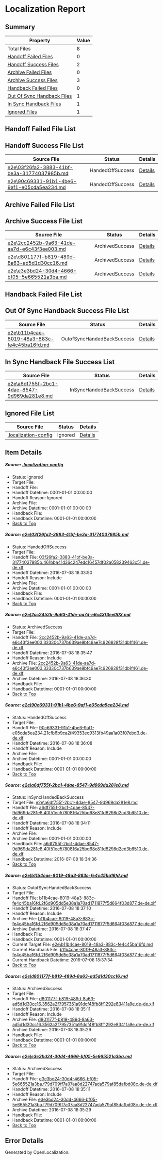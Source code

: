 # <a name='report-top'></a> Localization Report

## Summary
 Property | Value 
 -------- | ----- 
 Total Files | 8
[ Handoff Failed Files ](#handoff-failed-list)| 0
[ Handoff Success Files ](#handoff-success-list)| 2
[ Archive Failed Files ](#archive-failed-list)| 0
[ Archive Success Files ](#archive-success-list)| 3
[ Handback Failed Files ](#handback-failed-list)| 0
[ Out Of Sync Handback Files ](#outofsync-handback-success-list)| 1
[ In Sync Handback Files ](#insync-handback-success-list)| 1
[ Ignored Files ](#ignored-list)| 1

## <a name='handoff-failed-list'></a> Handoff Failed File List

## <a name='handoff-success-list'></a> Handoff Success File List
 Source File | Status | Details 
 ----------- | ------ | ------- 
 [e2e\03f26fa2-3883-41bf-be3a-31774037985b.md](https://github.com/OpenLocalizationTestOrg/oltest/blob/070e0bad799456404c9997ce47df3ca43e481017/e2e/03f26fa2-3883-41bf-be3a-31774037985b.md) | HandedOffSuccess | [Details](#d6eed12adca55c1e6866136c7cf9d38b58239f3c1)
 [e2e\90c69331-91b1-4be6-9af1-e05cda5ea234.md](https://github.com/OpenLocalizationTestOrg/oltest/blob/b3e4e15e8540eb2a994201db79032bbbd47a3d0d/e2e/90c69331-91b1-4be6-9af1-e05cda5ea234.md) | HandedOffSuccess | [Details](#293fd9363ec61295f5fc6e52bde3de4cd0072e613)

## <a name='archive-failed-list'></a> Archive Failed File List

## <a name='archive-success-list'></a> Archive Success File List
 Source File | Status | Details 
 ----------- | ------ | ------- 
 [e2e\2cc2452b-9a63-41de-aa7d-e6c43f3ee003.md](https://github.com/OpenLocalizationTestOrg/oltest/blob/0cbb712bb3262bd03c36ab0725d5863dd13818af/e2e/2cc2452b-9a63-41de-aa7d-e6c43f3ee003.md) | ArchivedSuccess | [Details](#456b73c5f9a5c19aa23c1c029aef8aae0fa257342)
 [e2e\d801177f-b819-489d-8a63-ad5d1d30cc16.md](https://github.com/OpenLocalizationTestOrg/oltest/blob/5816a0ea2b181b0c5f2c2a0aec42dc40c61ac827/e2e/d801177f-b819-489d-8a63-ad5d1d30cc16.md) | ArchivedSuccess | [Details](#4c0e293f3a1c33cd68f5782bff7a8ef723c7c50b6)
 [e2e\e3e3bd24-30d4-4666-bf05-5e665521a3ba.md](https://github.com/OpenLocalizationTestOrg/oltest/blob/5816a0ea2b181b0c5f2c2a0aec42dc40c61ac827/e2e/e3e3bd24-30d4-4666-bf05-5e665521a3ba.md) | ArchivedSuccess | [Details](#5a69378cffa0115aebc62e916d25f7296bea0ea37)

## <a name='handback-failed-list'></a> Handback Failed File List

## <a name='outofsync-handback-success-list'></a> Out Of Sync Handback Success File List
 Source File | Status | Details 
 ----------- | ------ | ------- 
 [e2e\b11b4cae-8019-48a3-883c-fe4c45ba16fd.md](https://github.com/OpenLocalizationTestOrg/oltest/blob/06e67d8fea26326514c3c8acf41ab6cff673527f/e2e/b11b4cae-8019-48a3-883c-fe4c45ba16fd.md) | OutofSyncHandedBackSuccess | [Details](#6490ecbb373a6ee2ffb89b01de11054e24bc06365)

## <a name='insync-handback-success-list'></a> In Sync Handback File Success List
 Source File | Status | Details 
 ----------- | ------ | ------- 
 [e2e\a6df755f-2bc1-4dae-8547-9d969da281e8.md](https://github.com/OpenLocalizationTestOrg/oltest/blob/481ed384bf02e88092c67bbbf29ca36187af52e8/e2e/a6df755f-2bc1-4dae-8547-9d969da281e8.md) | InSyncHandedBackSuccess | [Details](#206213bbde1978ca0db05c2a194b015026671f174)

## <a name='ignored-list'></a> Ignored File List
 Source File | Status | Details 
 ----------- | ------ | ------- 
 [.localization-config](https://github.com/OpenLocalizationTestOrg/oltest/blob/06e67d8fea26326514c3c8acf41ab6cff673527f/.localization-config) | Ignored | [Details](#3d4f252ac210baf56311d7e97dcc2db10974dbd20)

## Item Details
##### <a name='3d4f252ac210baf56311d7e97dcc2db10974dbd20'></a> Source: [.localization-config](https://github.com/OpenLocalizationTestOrg/oltest/blob/06e67d8fea26326514c3c8acf41ab6cff673527f/.localization-config)
* Status: Ignored
* Target File: 
* Handoff File: 
* Handoff Datetime: 0001-01-01 00:00:00
* Handoff Reason: Ignored
* Archive File: 
* Archive Datetime: 0001-01-01 00:00:00
* Handback File: 
* Handback Datetime: 0001-01-01 00:00:00
* [Back to Top](#report-top)

##### <a name='d6eed12adca55c1e6866136c7cf9d38b58239f3c1'></a> Source: [e2e\03f26fa2-3883-41bf-be3a-31774037985b.md](https://github.com/OpenLocalizationTestOrg/oltest/blob/070e0bad799456404c9997ce47df3ca43e481017/e2e/03f26fa2-3883-41bf-be3a-31774037985b.md)
* Status: HandedOffSuccess
* Target File: 
* Handoff File: [03f26fa2-3883-41bf-be3a-31774037985b.461bba41d36c247edc16457df02a058239463c51.de-de.xlf](https://github.com/OpenLocalizationTestOrg/olhandoff-e2e/blob/6a8a48ffcc892fd4a61cdb7f2866f8a26d8f61c5/ol-handoff/OpenLocalizationTestOrg/oltest-dede-fly/ci/ht/03f26fa2-3883-41bf-be3a-31774037985b.461bba41d36c247edc16457df02a058239463c51.de-de.xlf)
* Handoff Datetime: 2016-07-08 18:33:50
* Handoff Reason: Include
* Archive File: 
* Archive Datetime: 0001-01-01 00:00:00
* Handback File: 
* Handback Datetime: 0001-01-01 00:00:00
* [Back to Top](#report-top)

##### <a name='456b73c5f9a5c19aa23c1c029aef8aae0fa257342'></a> Source: [e2e\2cc2452b-9a63-41de-aa7d-e6c43f3ee003.md](https://github.com/OpenLocalizationTestOrg/oltest/blob/0cbb712bb3262bd03c36ab0725d5863dd13818af/e2e/2cc2452b-9a63-41de-aa7d-e6c43f3ee003.md)
* Status: ArchivedSuccess
* Target File: 
* Handoff File: [2cc2452b-9a63-41de-aa7d-e6c43f3ee003.33330c737b639ae9bfc9ae7c926928f31db1f461.de-de.xlf](https://github.com/OpenLocalizationTestOrg/olhandoff-e2e/blob/77c6f50c915eae20861a488875bd2dacd60c768f/ol-handoff/OpenLocalizationTestOrg/oltest-dede-fly/ci/ht/2cc2452b-9a63-41de-aa7d-e6c43f3ee003.33330c737b639ae9bfc9ae7c926928f31db1f461.de-de.xlf)
* Handoff Datetime: 2016-07-08 18:35:47
* Handoff Reason: Include
* Archive File: [2cc2452b-9a63-41de-aa7d-e6c43f3ee003.33330c737b639ae9bfc9ae7c926928f31db1f461.de-de.xlf](https://github.com/OpenLocalizationTestOrg/olhandoff-e2e/blob/d1a19bad6267d12016a463d663241502c3bc6e3d/ol-archive/OpenLocalizationTestOrg/oltest-dede-fly/ci/ht/2cc2452b-9a63-41de-aa7d-e6c43f3ee003.33330c737b639ae9bfc9ae7c926928f31db1f461.de-de.xlf)
* Archive Datetime: 2016-07-08 18:36:30
* Handback File: 
* Handback Datetime: 0001-01-01 00:00:00
* [Back to Top](#report-top)

##### <a name='293fd9363ec61295f5fc6e52bde3de4cd0072e613'></a> Source: [e2e\90c69331-91b1-4be6-9af1-e05cda5ea234.md](https://github.com/OpenLocalizationTestOrg/oltest/blob/b3e4e15e8540eb2a994201db79032bbbd47a3d0d/e2e/90c69331-91b1-4be6-9af1-e05cda5ea234.md)
* Status: HandedOffSuccess
* Target File: 
* Handoff File: [90c69331-91b1-4be6-9af1-e05cda5ea234.21cfb6b9ca2f49353ec9313fb49aa1a03f07ebd3.de-de.xlf](https://github.com/OpenLocalizationTestOrg/olhandoff-e2e/blob/7d7f0710e7f1253efc242ea11377face8318dfd2/ol-handoff/OpenLocalizationTestOrg/oltest-dede-fly/ci/ht/90c69331-91b1-4be6-9af1-e05cda5ea234.21cfb6b9ca2f49353ec9313fb49aa1a03f07ebd3.de-de.xlf)
* Handoff Datetime: 2016-07-08 18:36:08
* Handoff Reason: Include
* Archive File: 
* Archive Datetime: 0001-01-01 00:00:00
* Handback File: 
* Handback Datetime: 0001-01-01 00:00:00
* [Back to Top](#report-top)

##### <a name='206213bbde1978ca0db05c2a194b015026671f174'></a> Source: [e2e\a6df755f-2bc1-4dae-8547-9d969da281e8.md](https://github.com/OpenLocalizationTestOrg/oltest/blob/481ed384bf02e88092c67bbbf29ca36187af52e8/e2e/a6df755f-2bc1-4dae-8547-9d969da281e8.md)
* Status: InSyncHandedBackSuccess
* Target File: [e2e\a6df755f-2bc1-4dae-8547-9d969da281e8.md](https://github.com/OpenLocalizationTestOrg/oltest-dede-fly/blob/982fe249db7e880afe853668227e379b679d2d33/e2e/a6df755f-2bc1-4dae-8547-9d969da281e8.md)
* Handoff File: [a6df755f-2bc1-4dae-8547-9d969da281e8.40f51ec5780816a25bd68e81fd8298d2cd3b6510.de-de.xlf](https://github.com/OpenLocalizationTestOrg/olhandoff-e2e/blob/864a5f412eb9fb2336883130beefb825417f1a8d/ol-handoff/OpenLocalizationTestOrg/oltest-dede-fly/ci/ht/a6df755f-2bc1-4dae-8547-9d969da281e8.40f51ec5780816a25bd68e81fd8298d2cd3b6510.de-de.xlf)
* Handoff Datetime: 2016-07-08 18:34:11
* Handoff Reason: Include
* Archive File: 
* Archive Datetime: 0001-01-01 00:00:00
* Handback File: [a6df755f-2bc1-4dae-8547-9d969da281e8.40f51ec5780816a25bd68e81fd8298d2cd3b6510.de-de.xlf](https://github.com/OpenLocalizationTestOrg/olhandback-e2e/blob/3b82f301b60372eaf9e97d6bdcb18471f6551870/ol-handback/OpenLocalizationTestOrg/oltest-dede-fly/ci/ht/a6df755f-2bc1-4dae-8547-9d969da281e8.40f51ec5780816a25bd68e81fd8298d2cd3b6510.de-de.xlf)
* Handback Datetime: 2016-07-08 18:34:36
* [Back to Top](#report-top)

##### <a name='6490ecbb373a6ee2ffb89b01de11054e24bc06365'></a> Source: [e2e\b11b4cae-8019-48a3-883c-fe4c45ba16fd.md](https://github.com/OpenLocalizationTestOrg/oltest/blob/06e67d8fea26326514c3c8acf41ab6cff673527f/e2e/b11b4cae-8019-48a3-883c-fe4c45ba16fd.md)
* Status: OutofSyncHandedBackSuccess
* Target File: 
* Handoff File: [b11b4cae-8019-48a3-883c-fe4c45ba16fd.2f6d905dd5e38a1a70ad1711877f5d664f03d877.de-de.xlf](https://github.com/OpenLocalizationTestOrg/olhandoff-e2e/blob/7e56ef79708933c1cac1c18f8deda34c456c4be5/ol-handoff/OpenLocalizationTestOrg/oltest-dede-fly/ci/ht/b11b4cae-8019-48a3-883c-fe4c45ba16fd.2f6d905dd5e38a1a70ad1711877f5d664f03d877.de-de.xlf)
* Handoff Datetime: 2016-07-08 18:37:10
* Handoff Reason: Include
* Archive File: [b11b4cae-8019-48a3-883c-fe4c45ba16fd.2f6d905dd5e38a1a70ad1711877f5d664f03d877.de-de.xlf](https://github.com/OpenLocalizationTestOrg/olhandoff-e2e/blob/3035763c5a603d178299ccd91f1f1f830ab33751/ol-archive/OpenLocalizationTestOrg/oltest-dede-fly/ci/ht/b11b4cae-8019-48a3-883c-fe4c45ba16fd.2f6d905dd5e38a1a70ad1711877f5d664f03d877.de-de.xlf)
* Archive Datetime: 2016-07-08 18:37:47
* Handback File: 
* Handback Datetime: 0001-01-01 00:00:00
* Current Target File: [e2e\b11b4cae-8019-48a3-883c-fe4c45ba16fd.md](https://github.com/OpenLocalizationTestOrg/oltest-dede-fly/blob/d7918ab9e56f68287b0e86a1c96e39b82b6445b5/e2e/b11b4cae-8019-48a3-883c-fe4c45ba16fd.md)
* Current Handback File: [b11b4cae-8019-48a3-883c-fe4c45ba16fd.2f6d905dd5e38a1a70ad1711877f5d664f03d877.de-de.xlf](https://github.com/OpenLocalizationTestOrg/olhandback-e2e/blob/68855411e2e04b5df53d5e8c85fad1411c48649f/ol-handback/OpenLocalizationTestOrg/oltest-dede-fly/ci/ht/b11b4cae-8019-48a3-883c-fe4c45ba16fd.2f6d905dd5e38a1a70ad1711877f5d664f03d877.de-de.xlf)
* Current Handback Datetime: 2016-07-08 18:37:34
* [Back to Top](#report-top)

##### <a name='4c0e293f3a1c33cd68f5782bff7a8ef723c7c50b6'></a> Source: [e2e\d801177f-b819-489d-8a63-ad5d1d30cc16.md](https://github.com/OpenLocalizationTestOrg/oltest/blob/5816a0ea2b181b0c5f2c2a0aec42dc40c61ac827/e2e/d801177f-b819-489d-8a63-ad5d1d30cc16.md)
* Status: ArchivedSuccess
* Target File: 
* Handoff File: [d801177f-b819-489d-8a63-ad5d1d30cc16.3562a2f7957351a91dcf48fb8ff1292e83411a9e.de-de.xlf](https://github.com/OpenLocalizationTestOrg/olhandoff-e2e/blob/7d265ad08338ad2ee40c45e2bd8a8ed50370cfb4/ol-handoff/OpenLocalizationTestOrg/oltest-dede-fly/ci/ht/d801177f-b819-489d-8a63-ad5d1d30cc16.3562a2f7957351a91dcf48fb8ff1292e83411a9e.de-de.xlf)
* Handoff Datetime: 2016-07-08 18:35:11
* Handoff Reason: Include
* Archive File: [d801177f-b819-489d-8a63-ad5d1d30cc16.3562a2f7957351a91dcf48fb8ff1292e83411a9e.de-de.xlf](https://github.com/OpenLocalizationTestOrg/olhandoff-e2e/blob/d78af6953379a518bb1302fba0973898da8adc84/ol-archive/OpenLocalizationTestOrg/oltest-dede-fly/ci/ht/d801177f-b819-489d-8a63-ad5d1d30cc16.3562a2f7957351a91dcf48fb8ff1292e83411a9e.de-de.xlf)
* Archive Datetime: 2016-07-08 18:35:29
* Handback File: 
* Handback Datetime: 0001-01-01 00:00:00
* [Back to Top](#report-top)

##### <a name='5a69378cffa0115aebc62e916d25f7296bea0ea37'></a> Source: [e2e\e3e3bd24-30d4-4666-bf05-5e665521a3ba.md](https://github.com/OpenLocalizationTestOrg/oltest/blob/5816a0ea2b181b0c5f2c2a0aec42dc40c61ac827/e2e/e3e3bd24-30d4-4666-bf05-5e665521a3ba.md)
* Status: ArchivedSuccess
* Target File: 
* Handoff File: [e3e3bd24-30d4-4666-bf05-5e665521a3ba.f79d709ff7a07aa8d22747ada579af85dafbd08c.de-de.xlf](https://github.com/OpenLocalizationTestOrg/olhandoff-e2e/blob/7d265ad08338ad2ee40c45e2bd8a8ed50370cfb4/ol-handoff/OpenLocalizationTestOrg/oltest-dede-fly/ci/ht/e3e3bd24-30d4-4666-bf05-5e665521a3ba.f79d709ff7a07aa8d22747ada579af85dafbd08c.de-de.xlf)
* Handoff Datetime: 2016-07-08 18:35:11
* Handoff Reason: Include
* Archive File: [e3e3bd24-30d4-4666-bf05-5e665521a3ba.f79d709ff7a07aa8d22747ada579af85dafbd08c.de-de.xlf](https://github.com/OpenLocalizationTestOrg/olhandoff-e2e/blob/d78af6953379a518bb1302fba0973898da8adc84/ol-archive/OpenLocalizationTestOrg/oltest-dede-fly/ci/ht/e3e3bd24-30d4-4666-bf05-5e665521a3ba.f79d709ff7a07aa8d22747ada579af85dafbd08c.de-de.xlf)
* Archive Datetime: 2016-07-08 18:35:29
* Handback File: 
* Handback Datetime: 0001-01-01 00:00:00
* [Back to Top](#report-top)


## Error Details

Generated by OpenLocalization.
